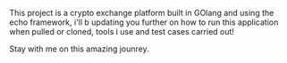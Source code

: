 This project is a crypto exchange platform built in GOlang and using the echo framework, i'll b updating you further on how to run this application when pulled or cloned, tools i use and test cases carried out!

Stay with me on this amazing jounrey.
